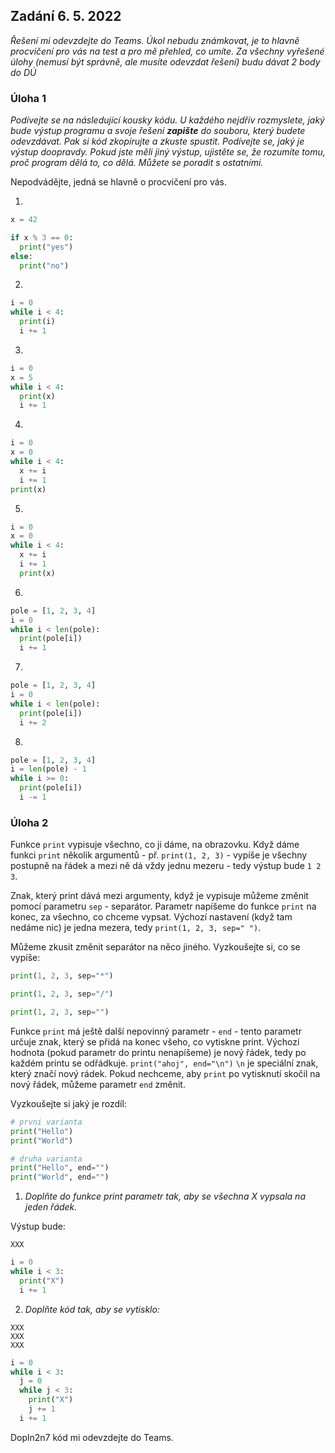 ## Zadání 6. 5. 2022

*Řešení mi odevzdejte do Teams. Úkol nebudu známkovat, je to hlavně procvičení pro vás na test a pro mě přehled, co umíte. Za všechny vyřešené úlohy (nemusí být správně, ale musíte odevzdat řešení) budu dávat 2 body do DÚ*

### Úloha 1

*Podívejte se na následující kousky kódu. U každého nejdřív rozmyslete, jaký bude výstup programu a svoje řešení **zapište** do souboru, který budete odevzdávat. 
Pak si kód zkopírujte a zkuste spustit. 
Podívejte se, jaký je výstup doopravdy. Pokud jste měli jiný výstup, ujistěte se, že rozumíte tomu, proč program dělá to, co dělá. Můžete se poradit s ostatními.*

Nepodvádějte, jedná se hlavně o procvičení pro vás.

1)
```python
x = 42

if x % 3 == 0:
  print("yes")
else:
  print("no")
```

2)
```python
i = 0
while i < 4:
  print(i)
  i += 1
```

3)
```python
i = 0
x = 5
while i < 4:
  print(x)
  i += 1
```

4)
```python
i = 0
x = 0
while i < 4:
  x += i
  i += 1
print(x)
```

5)
```python
i = 0
x = 0
while i < 4:
  x += i
  i += 1
  print(x)
```

6)
```python
pole = [1, 2, 3, 4]
i = 0
while i < len(pole):
  print(pole[i])
  i += 1
```

7)
```python
pole = [1, 2, 3, 4]
i = 0
while i < len(pole):
  print(pole[i])
  i += 2
```

8)
```python
pole = [1, 2, 3, 4]
i = len(pole) - 1
while i >= 0:
  print(pole[i])
  i -= 1
```
### Úloha 2

Funkce `print` vypisuje všechno, co ji dáme, na obrazovku. Když dáme funkci `print` několik argumentů - př. `print(1, 2, 3)` - vypíše je všechny postupně na řádek a mezi ně dá vždy jednu mezeru - tedy výstup bude `1 2 3`.

Znak, který print dává mezi argumenty, když je vypisuje můžeme změnit pomocí parametru `sep` - separátor. Parametr napíšeme do funkce `print` na konec, za všechno, co chceme vypsat. Výchozí nastavení (když tam nedáme nic) je jedna mezera, tedy `print(1, 2, 3, sep=" ")`.

Můžeme zkusit změnit separátor na něco jiného. Vyzkoušejte si, co se vypíše:

```python
print(1, 2, 3, sep="*")

print(1, 2, 3, sep="/")

print(1, 2, 3, sep="")
```

Funkce `print` má ještě další nepovinný parametr - `end` - tento parametr určuje znak, který se přidá na konec všeho, co vytiskne print. 
Výchozí hodnota (pokud parametr do printu nenapíšeme) je nový řádek, tedy po každém printu se odřádkuje. `print("ahoj", end="\n")`
`\n` je speciální znak, který značí nový rádek. 
Pokud nechceme, aby `print` po vytisknutí skočil na nový řádek, můžeme parametr `end` změnit.

Vyzkoušejte si jaký je rozdíl:

```python
# prvni varianta
print("Hello")
print("World")

# druha varianta
print("Hello", end="")
print("World", end="")
```

1) _Doplňte do funkce print parametr tak, aby se všechna X vypsala na jeden řádek._

Výstup bude:
```
XXX
```
```python
i = 0
while i < 3:
  print("X")
  i += 1
```

2) _Doplňte kód tak, aby se vytisklo:_
```
XXX
XXX
XXX
```
```python
i = 0
while i < 3:
  j = 0
  while j < 3:
    print("X")
    j += 1
  i += 1
```

Dopln2n7 kód mi odevzdejte do Teams.
